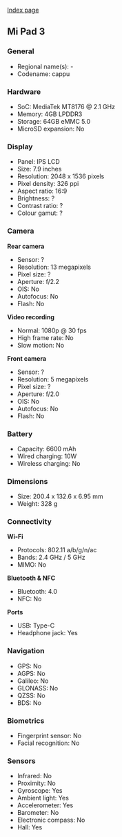 [Index page](../../)

## Mi Pad 3

### General

* Regional name(s): -
* Codename: cappu

### Hardware

* SoC: MediaTek MT8176 @ 2.1 GHz
* Memory: 4GB LPDDR3
* Storage: 64GB eMMC 5.0
* MicroSD expansion: No

### Display

* Panel: IPS LCD
* Size: 7.9 inches
* Resolution: 2048 x 1536 pixels
* Pixel density: 326 ppi
* Aspect ratio: 16:9
* Brightness: ?
* Contrast ratio: ?
* Colour gamut: ?

### Camera

**Rear camera**

* Sensor: ?
* Resolution: 13 megapixels
* Pixel size: ?
* Aperture: f/2.2
* OIS: No
* Autofocus: No
* Flash: No

**Video recording**

* Normal: 1080p @ 30 fps
* High frame rate: No
* Slow motion: No

**Front camera**

* Sensor: ?
* Resolution: 5 megapixels
* Pixel size: ?
* Aperture: f/2.0
* OIS: No
* Autofocus: No
* Flash: No

### Battery

* Capacity: 6600 mAh
* Wired charging: 10W
* Wireless charging: No

### Dimensions

* Size: 200.4 x 132.6 x 6.95 mm
* Weight: 328 g

### Connectivity

**Wi-Fi**

* Protocols: 802.11 a/b/g/n/ac
* Bands: 2.4 GHz / 5 GHz
* MIMO: No

**Bluetooth & NFC**

* Bluetooth: 4.0 
* NFC: No

**Ports**

* USB: Type-C
* Headphone jack: Yes

### Navigation

* GPS: No
* AGPS: No
* Galileo: No
* GLONASS: No
* QZSS: No
* BDS: No

### Biometrics

* Fingerprint sensor: No
* Facial recognition: No

### Sensors

* Infrared: No
* Proximity: No
* Gyroscope: Yes
* Ambient light: Yes
* Accelerometer: Yes
* Barometer: No
* Electronic compass: No
* Hall: Yes